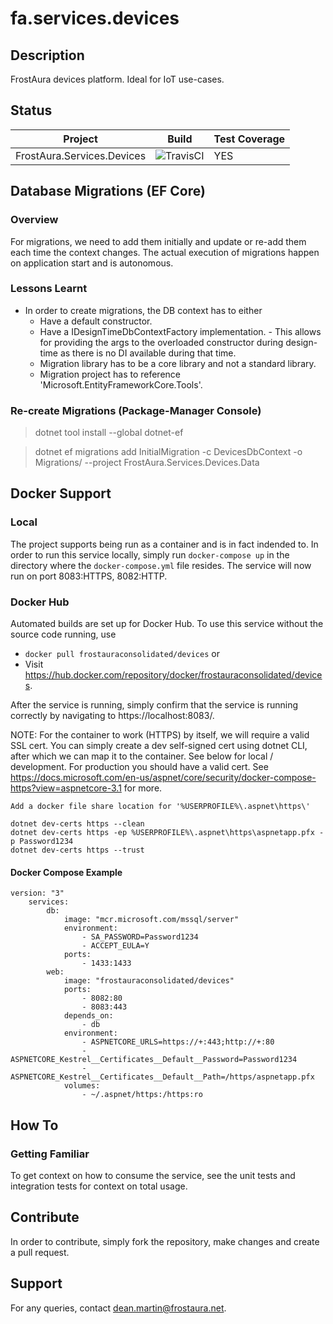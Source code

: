 # fa.services.devices
## Description
FrostAura devices platform. Ideal for IoT use-cases.
## Status
| Project | Build | Test Coverage
| --- | --- | --- |
| FrostAura.Services.Devices | ![TravisCI](https://travis-ci.org/faGH/fa.services.devices.svg?branch=master) | YES |
## Database Migrations (EF Core)
### Overview
For migrations, we need to add them initially and update or re-add them each time the context changes. The actual execution of migrations happen on application start and is autonomous.
### Lessons Learnt
- In order to create migrations, the DB context has to either
    - Have a default constructor.
    - Have a IDesignTimeDbContextFactory implementation. - This allows for providing the args to the overloaded constructor during design-time as there is no DI available during that time.
    - Migration library has to be a core library and not a standard library.
    - Migration project has to reference 'Microsoft.EntityFrameworkCore.Tools'.

### Re-create Migrations (Package-Manager Console)
> dotnet tool install --global dotnet-ef

> dotnet ef migrations add InitialMigration -c DevicesDbContext -o Migrations/ --project FrostAura.Services.Devices.Data

## Docker Support
### Local
The project supports being run as a container and is in fact indended to. In order to run this service locally, simply run `docker-compose up` in the directory where the `docker-compose.yml` file resides. The service will now run on port 8083:HTTPS, 8082:HTTP.
### Docker Hub
Automated builds are set up for Docker Hub. To use this service without the source code running, use 
- `docker pull frostauraconsolidated/devices` or 
- Visit https://hub.docker.com/repository/docker/frostauraconsolidated/devices.

After the service is running, simply confirm that the service is running correctly by navigating to https://localhost:8083/.

NOTE: For the container to work (HTTPS) by itself, we will require a valid SSL cert. You can simply create a dev self-signed cert using dotnet CLI, after which we can map it to the container. See below for local / development. For production you should have a valid cert. See https://docs.microsoft.com/en-us/aspnet/core/security/docker-compose-https?view=aspnetcore-3.1 for more.

    Add a docker file share location for '%USERPROFILE%\.aspnet\https\'
    
    dotnet dev-certs https --clean
    dotnet dev-certs https -ep %USERPROFILE%\.aspnet\https\aspnetapp.pfx -p Password1234
    dotnet dev-certs https --trust
#### Docker Compose Example
    version: "3"
        services:
            db:
                image: "mcr.microsoft.com/mssql/server"
                environment:
                    - SA_PASSWORD=Password1234
                    - ACCEPT_EULA=Y
                ports:
                    - 1433:1433
            web:
                image: "frostauraconsolidated/devices"
                ports:
                    - 8082:80
                    - 8083:443
                depends_on:
                    - db
                environment:
                    - ASPNETCORE_URLS=https://+:443;http://+:80
                    - ASPNETCORE_Kestrel__Certificates__Default__Password=Password1234
                    - ASPNETCORE_Kestrel__Certificates__Default__Path=/https/aspnetapp.pfx
                volumes:
                    - ~/.aspnet/https:/https:ro

## How To
### Getting Familiar
To get context on how to consume the service, see the unit tests and integration tests for context on total usage.

## Contribute
In order to contribute, simply fork the repository, make changes and create a pull request.

## Support
For any queries, contact dean.martin@frostaura.net.
